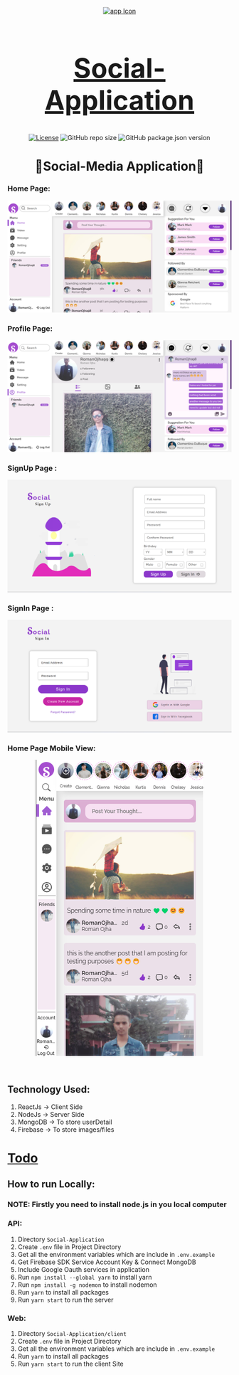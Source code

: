 <div align="center">

[<img src="./appIcon.ico" style="width:100px;" alt="app Icon"/><h1 style="font-size:60px; width:100%;">Social-Application</h1>](./appIcon.ico)
  
[![License](https://img.shields.io/github/license/Roman-Ojha/Social-Application?color=%23d450cf&style=for-the-badge)](https://opensource.org/licenses/MIT)
![GitHub repo size](https://img.shields.io/github/repo-size/Roman-Ojha/Social-Application?color=%234980cc&label=Size&logo=GitHub&style=for-the-badge)
![GitHub package.json version](https://img.shields.io/github/package-json/v/Roman-Ojha/Social-Application?color=%2300c2b8&logo=V&style=for-the-badge)
  
# 🤝Social-Media Application🤝

</div>

### Home Page:
[<img src="Interface/Home_Page.png" alt="Home_Page"></img>](Interface/Home_Page.png)

### Profile Page:
[<img src="Interface/Profile_Page.png" alt="Home_Page"></img>](Interface/Profile_Page.png)

### SignUp Page :
[<img src="Interface/Sign_Up_Page.png" alt="webVplayer"></img>](Interface/Sign_Up_Page.png)

### SignIn Page :
[<img src="Interface/Sign_In_Page.png" alt="webVplayer"></img>](Interface/Sign_In_Page.png)


### Home Page Mobile View:
<div align="center">

[<img src="Interface/Home_Page_Mobile_View.png" alt="webVplayer"></img>](Interface/Home_Page_Mobile_View.png)

</div>
<br/>

## Technology Used:
1. ReactJs -> Client Side
2. NodeJs -> Server Side
3. MongoDB -> To store userDetail
4. Firebase -> To store images/files

[<h1>Todo</h1>](todo.md "Todo")

## How to run Locally:

### NOTE: Firstly you need to install node.js in you local computer

### API:
1. Directory `Social-Application`
2. Create `.env` file in Project Directory
3. Get all the environment variables which are include in `.env.example`
4. Get Firebase SDK Service Account Key & Connect MongoDB
5. Include Google Oauth services in application
6. Run `npm install --global yarn` to install yarn
7.  Run `npm install -g nodemon` to install nodemon
8. Run `yarn` to install all packages
9. Run `yarn start` to run the server

### Web:
1. Directory `Social-Application/client`
2. Create `.env` file in Project Directory
3. Get all the environment variables which are include in `.env.example`
4. Run `yarn` to install all packages
5. Run `yarn start` to run the client Site

